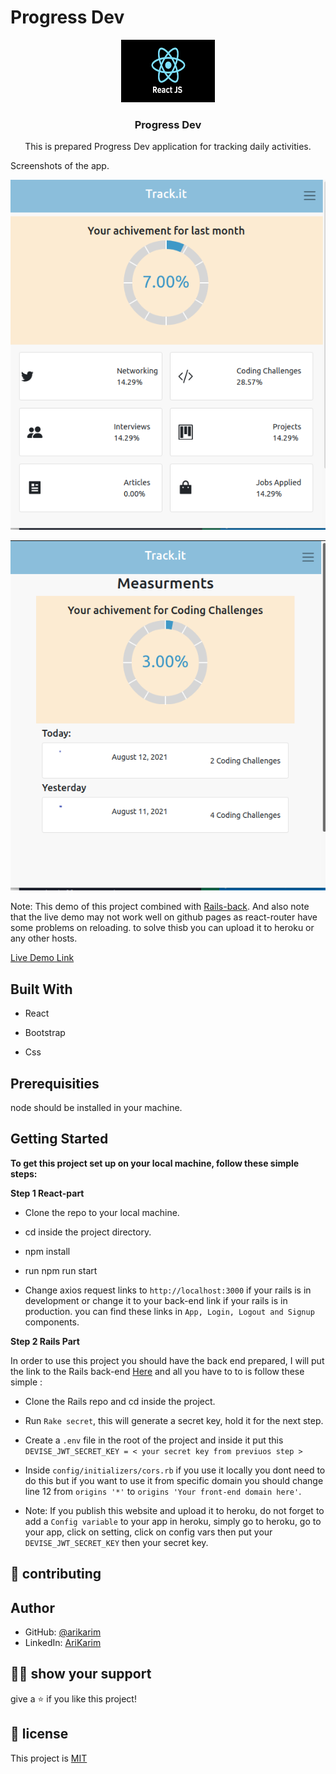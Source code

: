 # Progress Dev

<p align="center">
    <img src="src/images/react.png" alt="Logo" width="150" height="100">
  <h3 align="center">Progress Dev</h3>

  <p align="center">
This is prepared Progress Dev application for tracking daily activities.
  </p>
</p

## Screenshots of the app.

![image](./src/images/s1.png)

![image](./src/images/s2.png)

Note: This demo of this project combined with [Rails-back](https://github.com/arikarim/Angel).
And also note that the live demo may not work well on github pages as react-router have some problems on reloading.
to solve thisb you can upload it to heroku or any other hosts.

[Live Demo Link](http://arikarim.me/Tracking-Front/)

## Built With

- React

- Bootstrap

- Css

## Prerequisities

node should be installed in your machine.

## Getting Started

**To get this project set up on your local machine, follow these simple steps:**

**Step 1 React-part**<br>

- Clone the repo to your local machine.

- cd inside the project directory.

- npm install

- run npm run start

- Change axios request links to `http://localhost:3000` if your rails is in development or change it to your back-end link if your rails is in production. you can find these links in `App, Login, Logout and Signup` components.

**Step 2 Rails Part**<br>

In order to use this project you should have the back end prepared, I will put the link to the Rails back-end [Here](https://github.com/arikarim/Angel) and all you have to to is follow these simple :

- Clone the Rails repo and cd inside the project.

- Run `Rake secret`, this will generate a secret key, hold it for the next step.

- Create a `.env` file in the root of the project and inside it put this `DEVISE_JWT_SECRET_KEY = < your secret key from previuos step >`

- Inside `config/initializers/cors.rb` if you use it locally you dont need to do this but if you want to use it from specific domain you should change line 12 from `origins '*'` to `origins 'Your front-end domain here'`.

- Note: If you publish this website and upload it to heroku, do not forget to add a `Config variable` to your app in heroku, simply go to heroku, go to your app, click on setting, click on config vars then put your `DEVISE_JWT_SECRET_KEY` then your secret key.

## 🤝 contributing

## Author

- GitHub: [@arikarim](https://github.com/arikarim)
- LinkedIn: [AriKarim](https://www.linkedin.com/in/ari-karim-523bb81b3)

## 🙋‍♂ show your support

give a ⭐️ if you like this project!

## 📝 license

This project is [MIT](lisenced)
